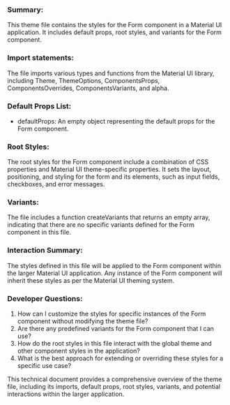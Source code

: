 ### Summary:
This theme file contains the styles for the Form component in a Material UI application. It includes default props, root styles, and variants for the Form component.

### Import statements:
The file imports various types and functions from the Material UI library, including Theme, ThemeOptions, ComponentsProps, ComponentsOverrides, ComponentsVariants, and alpha.

### Default Props List:
- defaultProps: An empty object representing the default props for the Form component.

### Root Styles:
The root styles for the Form component include a combination of CSS properties and Material UI theme-specific properties. It sets the layout, positioning, and styling for the form and its elements, such as input fields, checkboxes, and error messages.

### Variants:
The file includes a function createVariants that returns an empty array, indicating that there are no specific variants defined for the Form component in this file.

### Interaction Summary:
The styles defined in this file will be applied to the Form component within the larger Material UI application. Any instance of the Form component will inherit these styles as per the Material UI theming system.

### Developer Questions:
1. How can I customize the styles for specific instances of the Form component without modifying the theme file?
2. Are there any predefined variants for the Form component that I can use?
3. How do the root styles in this file interact with the global theme and other component styles in the application?
4. What is the best approach for extending or overriding these styles for a specific use case?

This technical document provides a comprehensive overview of the theme file, including its imports, default props, root styles, variants, and potential interactions within the larger application.